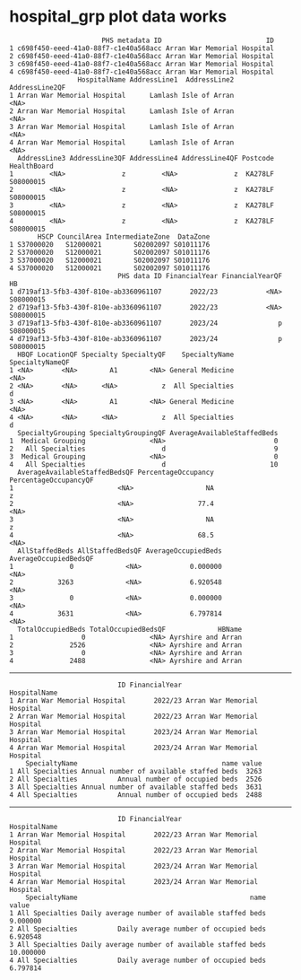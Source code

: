 # hospital_grp plot data works

                           PHS metadata ID                          ID
    1 c698f450-eeed-41a0-88f7-c1e40a568acc Arran War Memorial Hospital
    2 c698f450-eeed-41a0-88f7-c1e40a568acc Arran War Memorial Hospital
    3 c698f450-eeed-41a0-88f7-c1e40a568acc Arran War Memorial Hospital
    4 c698f450-eeed-41a0-88f7-c1e40a568acc Arran War Memorial Hospital
                     HospitalName AddressLine1  AddressLine2 AddressLine2QF
    1 Arran War Memorial Hospital      Lamlash Isle of Arran           <NA>
    2 Arran War Memorial Hospital      Lamlash Isle of Arran           <NA>
    3 Arran War Memorial Hospital      Lamlash Isle of Arran           <NA>
    4 Arran War Memorial Hospital      Lamlash Isle of Arran           <NA>
      AddressLine3 AddressLine3QF AddressLine4 AddressLine4QF Postcode HealthBoard
    1         <NA>              z         <NA>              z  KA278LF   S08000015
    2         <NA>              z         <NA>              z  KA278LF   S08000015
    3         <NA>              z         <NA>              z  KA278LF   S08000015
    4         <NA>              z         <NA>              z  KA278LF   S08000015
           HSCP CouncilArea IntermediateZone  DataZone
    1 S37000020   S12000021        S02002097 S01011176
    2 S37000020   S12000021        S02002097 S01011176
    3 S37000020   S12000021        S02002097 S01011176
    4 S37000020   S12000021        S02002097 S01011176
                               PHS data ID FinancialYear FinancialYearQF        HB
    1 d719af13-5fb3-430f-810e-ab3360961107       2022/23            <NA> S08000015
    2 d719af13-5fb3-430f-810e-ab3360961107       2022/23            <NA> S08000015
    3 d719af13-5fb3-430f-810e-ab3360961107       2023/24               p S08000015
    4 d719af13-5fb3-430f-810e-ab3360961107       2023/24               p S08000015
      HBQF LocationQF Specialty SpecialtyQF    SpecialtyName SpecialtyNameQF
    1 <NA>       <NA>        A1        <NA> General Medicine            <NA>
    2 <NA>       <NA>      <NA>           z  All Specialties               d
    3 <NA>       <NA>        A1        <NA> General Medicine            <NA>
    4 <NA>       <NA>      <NA>           z  All Specialties               d
      SpecialtyGrouping SpecialtyGroupingQF AverageAvailableStaffedBeds
    1  Medical Grouping                <NA>                           0
    2   All Specialties                   d                           9
    3  Medical Grouping                <NA>                           0
    4   All Specialties                   d                          10
      AverageAvailableStaffedBedsQF PercentageOccupancy PercentageOccupancyQF
    1                          <NA>                  NA                     z
    2                          <NA>                77.4                  <NA>
    3                          <NA>                  NA                     z
    4                          <NA>                68.5                  <NA>
      AllStaffedBeds AllStaffedBedsQF AverageOccupiedBeds AverageOccupiedBedsQF
    1              0             <NA>            0.000000                  <NA>
    2           3263             <NA>            6.920548                  <NA>
    3              0             <NA>            0.000000                  <NA>
    4           3631             <NA>            6.797814                  <NA>
      TotalOccupiedBeds TotalOccupiedBedsQF             HBName
    1                 0                <NA> Ayrshire and Arran
    2              2526                <NA> Ayrshire and Arran
    3                 0                <NA> Ayrshire and Arran
    4              2488                <NA> Ayrshire and Arran

---

                               ID FinancialYear                HospitalName
    1 Arran War Memorial Hospital       2022/23 Arran War Memorial Hospital
    2 Arran War Memorial Hospital       2022/23 Arran War Memorial Hospital
    3 Arran War Memorial Hospital       2023/24 Arran War Memorial Hospital
    4 Arran War Memorial Hospital       2023/24 Arran War Memorial Hospital
        SpecialtyName                                    name value
    1 All Specialties Annual number of available staffed beds  3263
    2 All Specialties          Annual number of occupied beds  2526
    3 All Specialties Annual number of available staffed beds  3631
    4 All Specialties          Annual number of occupied beds  2488

---

                               ID FinancialYear                HospitalName
    1 Arran War Memorial Hospital       2022/23 Arran War Memorial Hospital
    2 Arran War Memorial Hospital       2022/23 Arran War Memorial Hospital
    3 Arran War Memorial Hospital       2023/24 Arran War Memorial Hospital
    4 Arran War Memorial Hospital       2023/24 Arran War Memorial Hospital
        SpecialtyName                                           name     value
    1 All Specialties Daily average number of available staffed beds  9.000000
    2 All Specialties          Daily average number of occupied beds  6.920548
    3 All Specialties Daily average number of available staffed beds 10.000000
    4 All Specialties          Daily average number of occupied beds  6.797814


